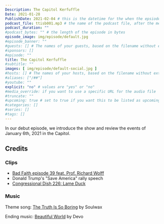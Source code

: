 ```yaml
---
Description: The Capitol Kerfuffle
Date: 2021-01-28
PublishDate: 2021-02-04 # this is the datetime for the when the epsiode was published. This will default to Date if it is not set. Example is "2016:-25T04:09:45-05:00"
podcast_file: ttisb001.mp3 # the name of the podcast file, after the media prefix.
podcast_duration: ""
#podcast_bytes: "" # the length of the episode in bytes
episode_image: img/episode/default.jpg
#episode_banner: ""
#guests: [] # The names of your guests, based on the filename without extension.
#sponsors: []
#episode: ""
title: The Capitol Kerfuffle
#subtitle: ""
images: [ img/episode/default-social.jpg ]
#hosts: [] # The names of your hosts, based on the filename without extension.
#aliases: ["/##"]
#youtube: ""
explicit: "no" # values are "yes" or "no"
#media_override: if you want to use a specific URL for the audio file
#truncate: ""
#upcoming: true # set to true if you want this to be listed as upcoming, etc, etc
#categories: []
#series: []
#tags: []
---
```

In our debut episode, we introduce the show and review the events of January 6th, 2021 in the Capitol.

## Credits
### Clips

- [Bad Faith episode 39 feat. Prof. Richard Wolff](https://badfaith.libsyn.com/the-red-green-w-professor-richard-wolff)
- Donald Trump's "Save America" rally speech
- [Congressional Dish 226: Lame Duck](https://congressionaldish.com/cd226-lame-duck/)

### Music
Theme song: [The Truth Is So Boring](https://www.youtube.com/watch?v=4WgzHnojw1Q) by Soulwax

Ending music: [Beautiful World](https://www.youtube.com/watch?v=omEX35pbelI) by Devo